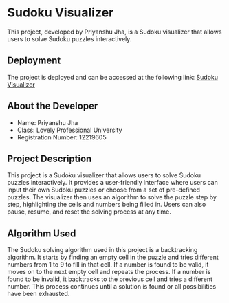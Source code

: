 # Sudoku Visualizer

This project, developed by Priyanshu Jha, is a Sudoku visualizer that allows users to solve Sudoku puzzles interactively.

## Deployment

The project is deployed and can be accessed at the following link: [Sudoku Visualizer](https://pj-develop.github.io/Sudoko_Visualizer_DSA/)

## About the Developer

- Name: Priyanshu Jha
- Class: Lovely Professional University
- Registration Number: 12219605

## Project Description

This project is a Sudoku visualizer that allows users to solve Sudoku puzzles interactively. It provides a user-friendly interface where users can input their own Sudoku puzzles or choose from a set of pre-defined puzzles. The visualizer then uses an algorithm to solve the puzzle step by step, highlighting the cells and numbers being filled in. Users can also pause, resume, and reset the solving process at any time.

## Algorithm Used

The Sudoku solving algorithm used in this project is a backtracking algorithm. It starts by finding an empty cell in the puzzle and tries different numbers from 1 to 9 to fill in that cell. If a number is found to be valid, it moves on to the next empty cell and repeats the process. If a number is found to be invalid, it backtracks to the previous cell and tries a different number. This process continues until a solution is found or all possibilities have been exhausted.
